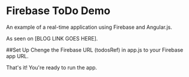 # Firebase ToDo Demo
An example of a real-time application using Firebase and Angular.js.

As seen on [BLOG LINK GOES HERE].

##Set Up
Chenge the Firebase URL (todosRef) in app.js to your Firebase app URL.

That's it! You're ready to run the app.
